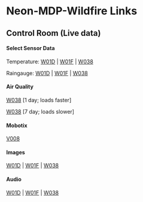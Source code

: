 # Neon-MDP-Wildfire Links

## Control Room (Live data)

#### Select Sensor Data

Temperature: [W01D](https://portal.sagecontinuum.org/data-browser?nodes=W01D&apps=plugin-iio%3A0.6.0&names=env.temperature&window=7d) | [W01F](https://portal.sagecontinuum.org/data-browser?nodes=W01D&apps=plugin-iio%3A0.6.0&names=env.temperature&window=7d) | [W038](https://portal.sagecontinuum.org/data-browser?nodes=W038&apps=plugin-iio%3A0.6.0&names=env.temperature&window=7d)

Raingauge: [W01D](
https://portal.sagecontinuum.org/data-browser?nodes=W01D&apps=plugin-raingauge%3A0.4.1&window=7d) | [W01F](
https://portal.sagecontinuum.org/data-browser?nodes=W01D&apps=plugin-raingauge%3A0.4.1&window=7d) | [W038](
https://portal.sagecontinuum.org/data-browser?nodes=W038&apps=plugin-raingauge%3A0.4.1&window=7d)

#### Air Quality

[W038](
https://portal.sagecontinuum.org/data-browser?nodes=W038&apps=plugin-iio%3A0.4.5&names=env.temperature&&window=d) [1 day; loads faster]

[W038](
https://portal.sagecontinuum.org/data-browser?nodes=W038&apps=plugin-iio%3A0.4.5&names=env.temperature&&window=d) [7 day; loads slower]


#### Mobotix

[V008](https://portal.sagecontinuum.org/data-browser?apps=plugin-mobotix%3A0.001&nodes=V008&window=d&names=upload)


#### Images

[W01D](https://portal.sagecontinuum.org/data-browser?nodes=W01D&apps=plugin-image-sampler.*&window=7d) |
[W01F](https://portal.sagecontinuum.org/data-browser?nodes=W01D&apps=plugin-image-sampler.*&window=7d) |
[W038](https://portal.sagecontinuum.org/data-browser?nodes=W01D&apps=plugin-image-sampler.*&window=7d)

#### Audio

[W01D](https://portal.sagecontinuum.org/data-browser?nodes=W01D&apps=plugin-audio-sampler.*&window=7d) |
[W01F](https://portal.sagecontinuum.org/data-browser?nodes=W01D&apps=plugin-audio-sampler.*&window=7d) |
[W038](https://portal.sagecontinuum.org/data-browser?nodes=W038&apps=plugin-audio-sampler.*&window=7d)

